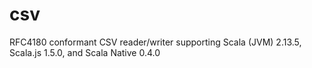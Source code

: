 csv
===

RFC4180 conformant CSV reader/writer supporting Scala (JVM) 2.13.5, Scala.js 1.5.0, and Scala Native 0.4.0